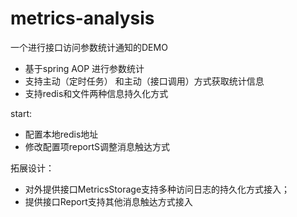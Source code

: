 # metrics-analysis
一个进行接口访问参数统计通知的DEMO
* 基于spring AOP 进行参数统计
* 支持主动（定时任务） 和主动（接口调用）方式获取统计信息
* 支持redis和文件两种信息持久化方式

start:
* 配置本地redis地址
* 修改配置项reportS调整消息触达方式

拓展设计：
* 对外提供接口MetricsStorage支持多种访问日志的持久化方式接入；
* 提供接口Report支持其他消息触达方式接入

